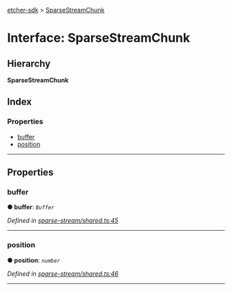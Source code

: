 [etcher-sdk](../README.md) > [SparseStreamChunk](../interfaces/sparsestreamchunk.md)

# Interface: SparseStreamChunk

## Hierarchy

**SparseStreamChunk**

## Index

### Properties

* [buffer](sparsestreamchunk.md#buffer)
* [position](sparsestreamchunk.md#position)

---

## Properties

<a id="buffer"></a>

###  buffer

**● buffer**: *`Buffer`*

*Defined in [sparse-stream/shared.ts:45](https://github.com/balena-io-modules/etcher-sdk/blob/1daa03e/lib/sparse-stream/shared.ts#L45)*

___
<a id="position"></a>

###  position

**● position**: *`number`*

*Defined in [sparse-stream/shared.ts:46](https://github.com/balena-io-modules/etcher-sdk/blob/1daa03e/lib/sparse-stream/shared.ts#L46)*

___

